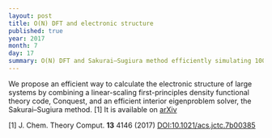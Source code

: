 ```yaml
---
layout: post
title: O(N) DFT and electronic structure
published: true
year: 2017
month: 7
day: 17
summary: O(N) DFT and Sakurai–Sugiura method efficiently simulating 10000+ atoms
---
```

We propose an efficient way to calculate the electronic structure of large systems
by combining a linear-scaling first-principles density functional theory code,
Conquest, and an efficient interior eigenproblem solver, the Sakurai–Sugiura method. [1]
It is available on [arXiv](https://arxiv.org/abs/1704.03203)

[1] J. Chem. Theory Comput. **13** 4146 (2017) [DOI:10.1021/acs.jctc.7b00385](https://doi.org/10.1021/acs.jctc.7b00385)
